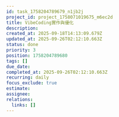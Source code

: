 ```yaml
---
id: task_1758204789679_n1jb2j
project_id: project_1758071019675_m6ec2d
title: VibeCoding實作與優化
description: 
created_at: 2025-09-18T14:13:09.679Z
updated_at: 2025-09-26T02:12:10.663Z
status: done
priority: 3
position: 1758204789680
tags: []
due_date: 
completed_at: 2025-09-26T02:12:10.663Z
recurring: daily
focus_exclude: true
estimate: 
assignee: 
relations:
  links: []
---
```












